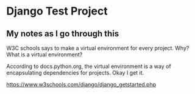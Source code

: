 # Django Test Project

## My notes as I go through this

W3C schools says to make a virtual environment for every project. Why? What is a virtual environment? 

According to docs.python.org, the virtual environment is a way of encapsulating dependencies for projects. Okay I get it. 

https://www.w3schools.com/django/django_getstarted.php

